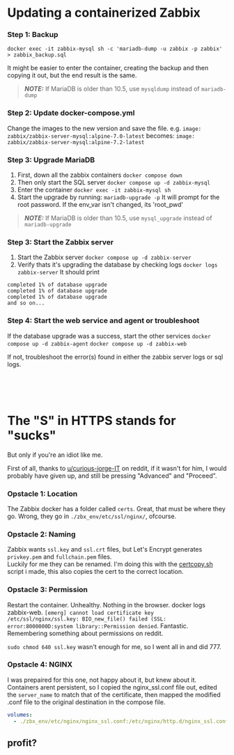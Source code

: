 # Updating a containerized Zabbix

### Step 1: Backup
`docker exec -it zabbix-mysql sh -c 'mariadb-dump -u zabbix -p zabbix' > zabbix_backup.sql`

It might be easier to enter the container, creating the backup and then copying it out, but the end result is the same.

> **_NOTE:_**  If MariaDB is older than 10.5, use `mysqldump` instead of `mariadb-dump`

### Step 2: Update docker-compose.yml
Change the images to the new version and save the file.
e.g. `image: zabbix/zabbix-server-mysql:alpine-7.0-latest`
becomes: `image: zabbix/zabbix-server-mysql:alpine-7.2-latest`

### Step 3: Upgrade MariaDB
1. First, down all the zabbix containers 
`docker compose down`
2. Then only start the SQL server 
`docker compose up -d zabbix-mysql`
3. Enter the container 
`docker exec -it zabbix-mysql sh`
4. Start the upgrade by running:
`mariadb-upgrade -p`
It will prompt for the root password. If the env_var isn't changed, its 'root_pwd'

> **_NOTE:_**  If MariaDB is older than 10.5, use `mysql_upgrade` instead of `mariadb-upgrade`

### Step 3: Start the Zabbix server
1. Start the Zabbix server
`docker compose up -d zabbix-server`
2. Verify thats it's upgrading the database by checking logs
`docker logs zabbix-server`
It should print
```
completed 1% of database upgrade
completed 1% of database upgrade
completed 1% of database upgrade
and so on...
```  

### Step 4: Start the web service and agent or troubleshoot
If the database upgrade was a success, start the other services
`docker compose up -d zabbix-agent`
`docker compose up -d zabbix-web`

If not, troubleshoot the error(s) found in either the zabbix server logs or sql logs.  

<br><br><br>

# The "S" in HTTPS stands for "sucks"
But only if you're an idiot like me.

First of all, thanks to [u/curious-jorge-IT](https://www.reddit.com/r/zabbix/comments/17aujk3/configuring_https_on_zabbix_deployment_via_docker/) on reddit, if it wasn't for him, I would probably have given up, and still be pressing "Advanced" and "Proceed". 

### Opstacle 1: Location
The Zabbix docker has a folder called `certs`. Great, that must be where they go. Wrong, they go in `./zbx_env/etc/ssl/nginx/`, ofcourse.

### Opstacle 2: Naming
Zabbix wants `ssl.key` and `ssl.crt` files, but Let's Encrypt generates `privkey.pem` and `fullchain.pem` files. <br>
Luckily for me they can be renamed. I'm doing this with the [certcopy.sh](/lab/certbot/README.md) script i made, this also copies the cert to the correct location.

### Opstacle 3: Permission
Restart the container. Unhealthy. Nothing in the browser. docker logs zabbix-web. `[emerg] cannot load certificate key /etc/ssl/nginx/ssl.key: BIO_new_file() failed (SSL: error:8000000D:system library::Permission denied`. Fantastic. Remembering something about permissions on reddit.

`sudo chmod 640 ssl.key` wasn't enough for me, so I went all in and did 777.

### Opstacle 4: NGINX
I was prepaired for this one, not happy about it, but knew about it. Containers arent persistent, so I copied the nginx_ssl.conf file out, edited the `server_name` to match that of the certificate, then mapped the modified .conf file to the original destination in the compose file.

```yml
volumes:
  - ./zbx_env/etc/nginx/nginx_ssl.conf:/etc/nginx/http.d/nginx_ssl.conf
```

## profit?